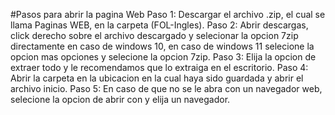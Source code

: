 #Pasos para abrir la pagina Web
Paso 1: Descargar el archivo .zip, el cual se llama Paginas WEB, en la carpeta (FOL-Ingles).
Paso 2: Abrir descargas, click derecho sobre el archivo descargado y selecionar la opcion 7zip directamente en caso de windows 10, en caso de windows 11 selecione la opcion mas opciones y selecione la opcion 7zip.
Paso 3: Elija la opcion de extraer todo y le recomendamos que lo extraiga en el escritorio.
Paso 4: Abrir la carpeta en la ubicacion en la cual haya sido guardada y abrir el archivo inicio.
Paso 5: En caso de que no se le abra con un navegador web, selecione la opcion de abrir con y elija un navegador.
